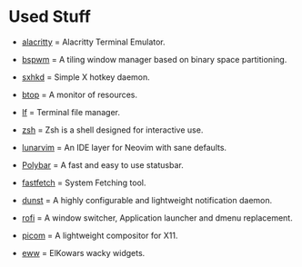 # Used Stuff
- [alacritty](https://github.com/alacritty/alacritty) = Alacritty Terminal Emulator.
- [bspwm](https://github.com/baskerville/bspwm) = A tiling window manager based on binary space partitioning.
- [sxhkd](https://github.com/baskerville/sxhkd) = Simple X hotkey daemon.
- [btop](https://github.com/aristocratos/btop) = A monitor of resources.
- [lf](https://github.com/gokcehan/lf) = Terminal file manager.
- [zsh](https://www.zsh.org/) = Zsh is a shell designed for interactive use.
- [lunarvim](https://www.lunarvim.org/) = An IDE layer for Neovim with sane defaults.
- [Polybar](https://github.com/polybar/polybar) = A fast and easy to use statusbar.
- [fastfetch](https://github.com/fastfetch-cli/fastfetch) = System Fetching tool.
- [dunst](https://github.com/dunst-project/dunst) = A highly configurable and lightweight notification daemon.
- [rofi](https://github.com/davatorium/rofi) = A window switcher, Application launcher and dmenu replacement.
- [picom](https://github.com/yshui/picom) = A lightweight compositor for X11.

- [eww](https://github.com/elkowar/eww) = ElKowars wacky widgets.
